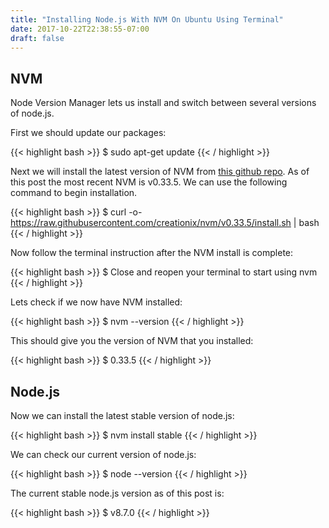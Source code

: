 ```yaml
---
title: "Installing Node.js With NVM On Ubuntu Using Terminal"
date: 2017-10-22T22:38:55-07:00
draft: false
---
```


## NVM

Node Version Manager lets us install and switch between several versions of node.js.

First we should update our packages:

{{< highlight bash >}}
$ sudo apt-get update
{{< / highlight >}}

Next we will install the latest version of NVM from [this github repo](https://github.com/creationix/nvm). As of this post the most recent NVM is v0.33.5. We can use the following command to begin installation.

{{< highlight bash >}}
$ curl -o- https://raw.githubusercontent.com/creationix/nvm/v0.33.5/install.sh | bash
{{< / highlight >}}

Now follow the terminal instruction after the NVM install is complete:

{{< highlight bash >}}
$ Close and reopen your terminal to start using nvm
{{< / highlight >}}

Lets check if we now have NVM installed:

{{< highlight bash >}}
$ nvm --version
{{< / highlight >}}

This should give you the version of NVM that you installed:

{{< highlight bash >}}
$ 0.33.5
{{< / highlight >}}

## Node.js

Now we can install the latest stable version of node.js:

{{< highlight bash >}}
$ nvm install stable
{{< / highlight >}}

We can check our current version of node.js:

{{< highlight bash >}}
$ node --version
{{< / highlight >}}

The current stable node.js version as of this post is:

{{< highlight bash >}}
$ v8.7.0
{{< / highlight >}}